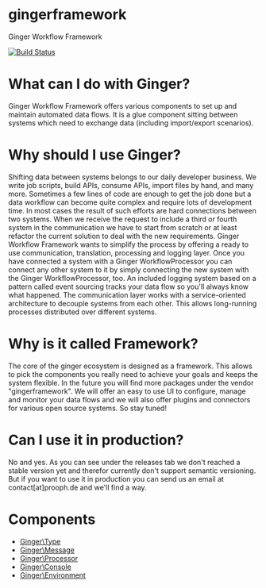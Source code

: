 gingerframework
===============

Ginger Workflow Framework

[![Build Status](https://travis-ci.org/gingerframework/gingerframework.svg?branch=master)](https://travis-ci.org/gingerframework/gingerframework)

# What can I do with Ginger?

Ginger Workflow Framework offers various components to set up and maintain automated data flows. It is a glue component
sitting between systems which need to exchange data (including import/export scenarios).

# Why should I use Ginger?

Shifting data between systems belongs to our daily developer business. We write job scripts, build APIs, consume APIs, import
files by hand, and many more. Sometimes a few lines of code are enough to get the job done but a data workflow can become quite
complex and require lots of development time. In most cases the result of such efforts are hard connections between two systems.
When we receive the request to include a third or fourth system in the communication we have to start from scratch or at least
refactor the current solution to deal with the new requirements. Ginger Workflow Framework wants to simplify the process by
offering a ready to use communication, translation, processing and logging layer. Once you have connected a system with a Ginger WorkflowProcessor
you can connect any other system to it by simply connecting the new system with the Ginger WorkflowProcessor, too.
An included logging system based on a pattern called event sourcing tracks your data flow so you'll always know what happened.
The communication layer works with a service-oriented architecture to decouple systems from each other.
This allows long-running processes distributed over different systems.

# Why is it called Framework?

The core of the ginger ecosystem is designed as a framework. This allows to pick the components you really need to achieve your goals
and keeps the system flexible. In the future you will find more packages under the vendor "gingerframework". We will offer
an easy to use UI to configure, manage and monitor your data flows and we will also offer plugins and connectors for various
open source systems. So stay tuned!

# Can I use it in production?

No and yes. As you can see under the releases tab we don't reached a stable version yet and therefor currently don't support
semantic versioning. But if you want to use it in production you can send us an email at contact[at]prooph.de and we'll find a way.


# Components

- [Ginger\Type](library/Ginger/Type/README.md)
- [Ginger\Message](library/Ginger/Message/README.md)
- [Ginger\Processor](library/Ginger/Processor/README.md)
- [Ginger\Console](library/Ginger/Console/README.md)
- [Ginger\Environment](library/Ginger/Environment/README.md)

